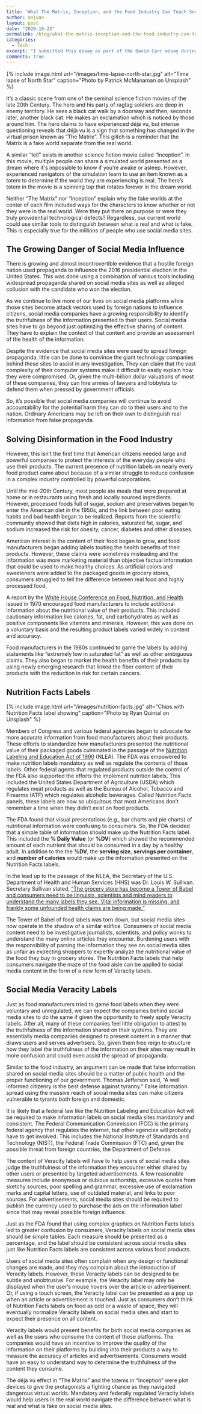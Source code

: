 ```yaml
---
title: 'What The Matrix, Inception, and the Food Industry Can Teach Social Media Sites about Truth'
author: anjuan
layout: post
date: "2020-10-23"
permalink: /blog/what-the-matrix-inception-and-the-food-industry-can-teach-social-media-sites-about-truth/
categories:
  - Tech
excerpt: "I submitted this essay as part of the David Carr essay during SXSW 2018. It didn't win, but I think it's more timely than ever as social media sites continue to expand their influence across the globe."
comments: true
---
```


{% include image.html url="/images/time-lapse-north-star.jpg" alt="Time lapse of North Star" caption="Photo by Patrick McManaman on Unsplash" %}

It’s a classic scene from one of the seminal science fiction movies of the late 20th Century. The hero and his party of ragtag soldiers are deep in enemy territory. He sees a black cat walk by a doorway and then, seconds later, another black cat. He makes an exclamation which is noticed by those around him. The hero claims to have experienced déjà vu, but intense questioning reveals that déjà vu is a sign that something has changed in the virtual prison known as “The Matrix”. This glitch is a reminder that the Matrix is a fake world separate from the real world.

A similar “tell” exists in another science fiction movie called “Inception”. In this movie, multiple people can share a simulated world presented as a dream where it's impossible to know if you’re awake or asleep. However, experienced navigators of the simulation learn to use an item known as a totem to determine if the world they are experiencing is real. The hero’s totem in the movie is a spinning top that rotates forever in the dream world.

Neither “The Matrix” nor “Inception” explain why the fake worlds at the center of each film included ways for the characters to know whether or not they were in the real world. Were they put there on purpose or were they truly providential technological defects? Regardless, our current world could use similar tools to distinguish between what is real and what is fake. This is especially true for the millions of people who use social media sites.

## **The Growing Danger of Social Media Influence**

There is growing and almost incontrovertible evidence that a hostile foreign nation used propaganda to influence the 2016 presidential election in the United States. This was done using a combination of various tools including widespread propaganda shared on social media sites as well as alleged collusion with the candidate who won the election.

As we continue to live more of our lives on social media platforms while those sites become attack vectors used by foreign nations to influence citizens, social media companies have a growing responsibility to identify the truthfulness of the information presented to their users. Social media sites have to go beyond just optimizing the effective sharing of content. They have to explain the context of that content and provide an assessment of the health of the information.

Despite the evidence that social media sites were used to spread foreign propaganda, little can be done to convince the giant technology companies behind these sites to assist in any investigation. They can claim that the vast complexity of their computer systems make it difficult to easily explain how they were compromised. Or, given the multi-billion dollar valuations of most of these companies, they can hire armies of lawyers and lobbyists to defend them when pressed by government officials.

So, it’s possible that social media companies will continue to avoid accountability for the potential harm they can do to their users and to the nation. Ordinary Americans may be left on their own to distinguish real information from false propaganda.

## **Solving Disinformation in the Food Industry**

However, this isn’t the first time that American citizens needed large and powerful companies to protect the interests of the everyday people who use their products. The current presence of nutrition labels on nearly every food product came about because of a similar struggle to reduce confusion in a complex industry controlled by powerful corporations.

Until the mid-20th Century, most people ate meals that were prepared at home or in restaurants using fresh and locally sourced ingredients. However, processed foods full of sugar, sodium and preservatives began to enter the American diet in the 1950s, and the link between poor eating habits and bad health began to be realized. Reports from the scientific community showed that diets high in calories, saturated fat, sugar, and sodium increased the risk for obesity, cancer, diabetes and other diseases.

American interest in the content of their food began to grow, and food manufacturers began adding labels touting the health benefits of their products. However, these claims were sometimes misleading and the information was more marketing material than objective factual information that could be used to make healthy choices. As artificial colors and sweeteners were added to the packaged goods in grocery stores, consumers struggled to tell the difference between real food and highly processed food.

A report by the [White House Conference on Food, Nutrition, and Health](https://www.nixonlibrary.gov/forresearchers/find/textual/central/smof/whcofnh.php) issued in 1970 encouraged food manufacturers to include additional information about the nutritional value of their products. This included cautionary information like calories, fat, and carbohydrates as well as positive components like vitamins and minerals. However, this was done on a voluntary basis and the resulting product labels varied widely in content and accuracy.

Food manufacturers in the 1980s continued to game the labels by adding statements like  “extremely low in saturated fat” as well as other ambiguous claims. They also began to market the health benefits of their products by using newly emerging research that linked the fiber content of their products with the reduction in risk for certain cancers.

## **Nutrition Facts Labels**

{% include image.html url="/images/nutrition-facts.jpg" alt="Chips with Nutrition Facts label showing" caption="Photo by Ryan Quintal on Unsplash" %}

Members of Congress and various federal agencies began to advocate for more accurate information from food manufacturers about their products. These efforts to standardize how manufacturers presented the nutritional value of their packaged goods culminated in the passage of the [Nutrition Labeling and Education Act of 1990](https://www.fda.gov/iceci/inspections/inspectionguides/ucm074948.htm) (NLEA). The FDA was empowered to make nutrition labels mandatory as well as regulate the contents of those labels. Other federal agents that regulated products outside the control of the FDA also supported the efforts the implement nutrition labels. This included the United States Department of Agriculture (USDA) which regulates meat products as well as the Bureau of Alcohol, Tobacco and Firearms (ATF) which regulates alcoholic beverages. Called Nutrition Facts panels, these labels are now so ubiquitous that most Americans don’t remember a time when they didn’t exist on food products.

The FDA found that visual presentations (e.g., bar charts and pie charts) of nutritional information were confusing to consumers. So, the FDA decided that a simple table of information should make up the Nutrition Facts label. This included the **% Daily Value** (or **%DV**) which showed the recommended amount of each nutrient that should be consumed in a day by a healthy adult. In addition to the the **%DV**, the **serving size**, **servings per container**, and **number of calories** would make up the information presented on the Nutrition Facts labels.

In the lead up to the passage of the NLEA, the Secretary of the U.S. Department of Health and Human Services (HHS) was Dr. Louis W. Sullivan. Secretary Sullivan stated, [“The grocery store has become a Tower of Babel and consumers need to be linguists, scientists and mind readers to understand the many labels they see. Vital information is missing, and frankly some unfounded health claims are being made.”](http://www.nytimes.com/1990/03/08/nyregion/quotation-of-the-day-965390.html)

The Tower of Babel of food labels was torn down, but social media sites now operate in the shadow of a similar edifice. Consumers of social media content need to be investigative journalists, scientists, and policy wonks to understand the many online articles they encounter. Burdening users with the responsibility of parsing the information they see on social media sites as unfair as expecting shoppers to expertly analyze the nutritional value of the food they buy in grocery stores. The Nutrition Facts labels that help consumers navigate the maze of the food aisle can be applied to social media content in the form of a new form of Veracity labels.

## **Social Media Veracity Labels**

Just as food manufacturers tried to game food labels when they were voluntary and unregulated, we can expect the companies behind social media sites to do the same if given the opportunity to freely apply Veracity labels. After all, many of these companies feel little obligation to attest to the truthfulness of the information shared on their systems. They are essentially media companies designed to present content in a manner that draws users and serves advertisers. So, given them free reign to structure how they label the truthfulness of the information on their sites may result in more confusion and could even assist the spread of propaganda.

Similar to the food industry, an argument can be made that false information shared on social media sites should be a matter of public health and the proper functioning of our government. Thomas Jefferson said, “A well informed citizenry is the best defense against tyranny.” False information spread using the massive reach of social media sites can make citizens vulnerable to tyrants both foreign and domestic.

It is likely that a federal law like the Nutrition Labeling and Education Act will be required to make information labels on social media sites mandatory and consistent. The Federal Communication Commission (FCC) is the primary federal agency that regulates the internet, but other agencies will probably have to get involved. This includes the National Institute of Standards and Technology (NIST), the Federal Trade Commission (FTC) and, given the possible threat from foreign countries, the Department of Defense.

The content of Veracity labels will have to help users of social media sites judge the truthfulness of the information they encounter either shared by other users or presented by targeted advertisements. A few reasonable measures include anonymous or dubious authorship, excessive quotes from sketchy sources, poor spelling and grammar, excessive use of exclamation marks and capital letters, use of outdated material, and links to poor sources. For advertisements, social media sites should be required to publish the currency used to purchase the ads on the information label since that may reveal possible foreign influence.

Just as the FDA found that using complex graphics on Nutrition Facts labels led to greater confusion by consumers, Veracity labels on social media sites should be simple tables. Each measure should be presented as a percentage, and the label should be consistent across social media sites just like Nutrition Facts labels are consistent across various food products.

Users of social media sites often complain when any design or functional changes are made, and they may complain about the introduction of Veracity labels. However, these Veracity labels can be designed to be subtle and unobtrusive. For example, the Veracity label may only be displayed when the user’s mouse hovers over the article or advertisement. Or, if using a touch screen, the Veracity label can be presented as a pop up when an article or advertisement is touched. Just as consumers don’t think of Nutrition Facts labels on food as odd or a waste of space, they will eventually normalize Veracity labels on social media sites and start to expect their presence on all content.

Veracity labels would present benefits for both social media companies as well as the users who consume the content of those platforms. The companies would have an incentive to improve the quality of the information on their platforms by building into their products a way to measure the accuracy of articles and advertisements. Consumers would have an easy to understand way to determine the truthfulness of the content they consume.

The déjà vu effect in “The Matrix” and the totems in “Inception” were plot devices to give the protagonists a fighting chance as they navigated dangerous virtual worlds. Mandatory and federally regulated Veracity labels would help users in the real world navigate the difference between what is real and what is fake on social media sites.
